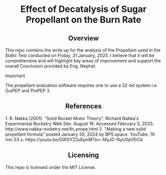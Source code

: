 <div align="center">
	<h1>Effect of Decatalysis of Sugar Propellant on the Burn Rate</h1>
</div>

<div align="center">
	<h2>Overview</h2>
</div>
This repo contains the write up for the analysis of the Propellant used in the Static Test conducted on Friday, 31 January, 2025. I believe that it will be comprehensive and will highlight key areas of improvement and support the overall Conclusion provided by Eng. Nephat.

> [!IMPORTANT]
> The propellant evaluation software requires one to use a 32-bit system i.e. GuiPEP and ProPEP 3.

<div align="center">
	<h2>References</h2>
</div>
1. R. Nakka (2001). "Solid Rocket Motor Theory". Richard Nakka's Experimental Rocketry Web Site. August 19. Accessed February 5, 2025. http://www.nakka-rocketry.net/th_prope.html
2. "Making a new solid propellant formula" posted January 30, 2024 by BPS.space. YouTube. 19 min 53 s. https://youtu.be/DWSYZ2uEpnM?si=-MyJD-NyU0pVEiCk

<div align="center">
	<h2>Licensing</h2>
</div>
This repo is licensed under the MIT License.